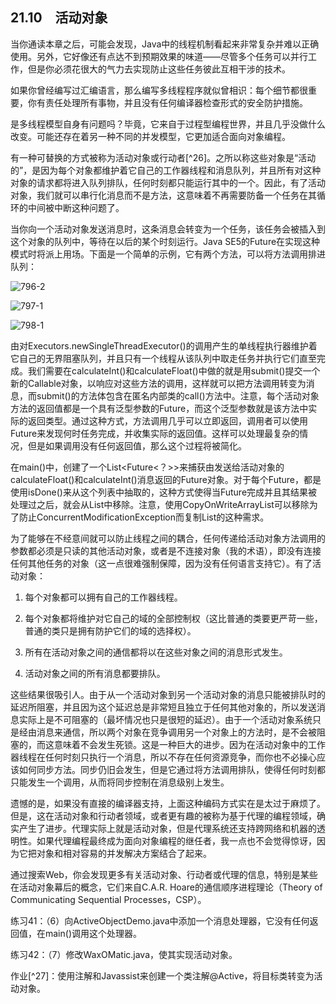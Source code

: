 ## 21.10　活动对象

当你通读本章之后，可能会发现，Java中的线程机制看起来非常复杂并难以正确使用。另外，它好像还有点达不到预期效果的味道——尽管多个任务可以并行工作，但是你必须花很大的气力去实现防止这些任务彼此互相干涉的技术。

如果你曾经编写过汇编语言，那么编写多线程程序就似曾相识：每个细节都很重要，你有责任处理所有事物，并且没有任何编译器检查形式的安全防护措施。

是多线程模型自身有问题吗？毕竟，它来自于过程型编程世界，并且几乎没做什么改变。可能还存在着另一种不同的并发模型，它更加适合面向对象编程。

有一种可替换的方式被称为活动对象或行动者[^26]。之所以称这些对象是“活动的”，是因为每个对象都维护着它自己的工作器线程和消息队列，并且所有对这种对象的请求都将进入队列排队，任何时刻都只能运行其中的一个。因此，有了活动对象，我们就可以串行化消息而不是方法，这意味着不再需要防备一个任务在其循环的中间被中断这种问题了。

当你向一个活动对象发送消息时，这条消息会转变为一个任务，该任务会被插入到这个对象的队列中，等待在以后的某个时刻运行。Java SE5的Future在实现这种模式时将派上用场。下面是一个简单的示例，它有两个方法，可以将方法调用排进队列：

![796-2](../Images/image03800.jpeg)

![797-1](../Images/image03801.jpeg)

![798-1](../Images/image03802.jpeg)

由对Executors.newSingleThreadExecutor()的调用产生的单线程执行器维护着它自己的无界阻塞队列，并且只有一个线程从该队列中取走任务并执行它们直至完成。我们需要在calculateInt()和calculateFloat()中做的就是用submit()提交一个新的Callable对象，以响应对这些方法的调用，这样就可以把方法调用转变为消息，而submit()的方法体包含在匿名内部类的call()方法中。注意，每个活动对象方法的返回值都是一个具有泛型参数的Future，而这个泛型参数就是该方法中实际的返回类型。通过这种方式，方法调用几乎可以立即返回，调用者可以使用Future来发现何时任务完成，并收集实际的返回值。这样可以处理最复杂的情况，但是如果调用没有任何返回值，那么这个过程将被简化。

在main()中，创建了一个List<Future<？>>来捕获由发送给活动对象的calculateFloat()和calculateInt()消息返回的Future对象。对于每个Future，都是使用isDone()来从这个列表中抽取的，这种方式使得当Future完成并且其结果被处理过之后，就会从List中移除。注意，使用CopyOnWriteArrayList可以移除为了防止ConcurrentModificationException而复制List的这种需求。

为了能够在不经意间就可以防止线程之间的耦合，任何传递给活动对象方法调用的参数都必须是只读的其他活动对象，或者是不连接对象（我的术语），即没有连接任何其他任务的对象（这一点很难强制保障，因为没有任何语言支持它）。有了活动对象：

1. 每个对象都可以拥有自己的工作器线程。

2. 每个对象都将维护对它自己的域的全部控制权（这比普通的类要更严苛一些，普通的类只是拥有防护它们的域的选择权）。

3. 所有在活动对象之间的通信都将以在这些对象之间的消息形式发生。

4. 活动对象之间的所有消息都要排队。

这些结果很吸引人。由于从一个活动对象到另一个活动对象的消息只能被排队时的延迟所阻塞，并且因为这个延迟总是非常短且独立于任何其他对象的，所以发送消息实际上是不可阻塞的（最坏情况也只是很短的延迟）。由于一个活动对象系统只是经由消息来通信，所以两个对象在竞争调用另一个对象上的方法时，是不会被阻塞的，而这意味着不会发生死锁。这是一种巨大的进步。因为在活动对象中的工作器线程在任何时刻只执行一个消息，所以不存在任何资源竞争，而你也不必操心应该如何同步方法。同步仍旧会发生，但是它通过将方法调用排队，使得任何时刻都只能发生一个调用，从而将同步控制在消息级别上发生。

遗憾的是，如果没有直接的编译器支持，上面这种编码方式实在是太过于麻烦了。但是，这在活动对象和行动者领域，或者更有趣的被称为基于代理的编程领域，确实产生了进步。代理实际上就是活动对象，但是代理系统还支持跨网络和机器的透明性。如果代理编程最终成为面向对象编程的继任者，我一点也不会觉得惊讶，因为它把对象和相对容易的并发解决方案结合了起来。

通过搜索Web，你会发现更多有关活动对象、行动者或代理的信息，特别是某些在活动对象幕后的概念，它们来自C.A.R. Hoare的通信顺序进程理论（Theory of Communicating Sequential Processes，CSP）。

练习41：（6）向ActiveObjectDemo.java中添加一个消息处理器，它没有任何返回值，在main()调用这个处理器。

练习42：（7）修改WaxOMatic.java，使其实现活动对象。

作业[^27]：使用注解和Javassist来创建一个类注解@Active，将目标类转变为活动对象。